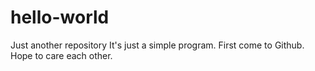 # hello-world
Just another repository
It's just a simple program. First come to Github.
Hope to care each other.
